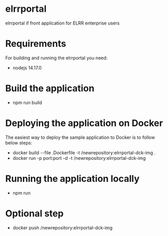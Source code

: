 # elrrportal     
elrrportal if front application for ELRR enterprise users

# Requirements
For building and running the elrrportal you need:
- nodejs 14.17.0

# Build the application
- npm run build
# Deploying the application on Docker 
The easiest way to deploy the sample application to Docker is to follow below steps:
- docker build --file .Dockerfile -t <docker-hub>/newrepository:elrrportal-dck-img .
- docker run -p port:port  -d -t  <docker-hub>/newrepository:elrrportal-dck-img         

# Running the application locally
- npm run

# Optional step 
- docker push <docker-hub>/newrepository:elrrportal-dck-img         

